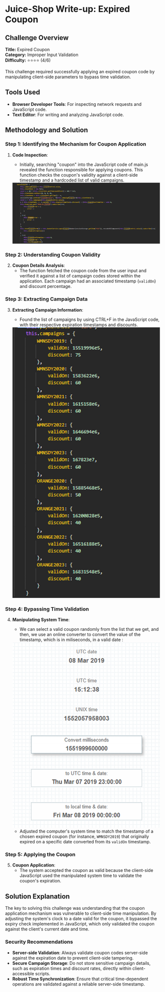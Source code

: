 # Juice-Shop Write-up: Expired Coupon

## Challenge Overview

**Title:** Expired Coupon  
**Category:** Improper Input Validation  
**Difficulty:** ⭐⭐⭐⭐ (4/6)

This challenge required successfully applying an expired coupon code by manipulating client-side parameters to bypass time validation.

## Tools Used

- **Browser Developer Tools**: For inspecting network requests and JavaScript code.
- **Text Editor**: For writing and analyzing JavaScript code.

## Methodology and Solution

### Step 1: Identifying the Mechanism for Coupon Application

1. **Code Inspection**:
   - Initially, searching "coupon" into the JavaScript code of main.js revealed the function responsible for applying coupons. This function checks the coupon's validity against a client-side timestamp and a hardcoded list of valid campaigns.

   <img src="../assets/difficulty4/expired_coupon_1.png" alt="coupon code" width="700px">

### Step 2: Understanding Coupon Validity

2. **Coupon Details Analysis**:
   - The function fetched the coupon code from the user input and verified it against a list of campaign codes stored within the application. Each campaign had an associated timestamp (`validOn`) and discount percentage.

### Step 3: Extracting Campaign Data

3. **Extracting Campaign Information**:
   - Found the list of campaigns by using CTRL+F in the JavaScript code, with their respective expiration timestamps and discounts.

   <img src="../assets/difficulty4/expired_coupon_2.png" alt="campaigns" width="700px">

### Step 4: Bypassing Time Validation

4. **Manipulating System Time**:
   - We can select a valid coupon randomly from the list that we get, and then, we use an online converter to convert the value of the timestamp, which is in miliseconds, in a valid date :

   <img src="../assets/difficulty4/expired_coupon_4.png" alt="conversion" width="700px">

   - Adjusted the computer's system time to match the timestamp of a chosen expired coupon (for instance, `WMNSDY2019`) that originally expired on a specific date converted from its `validOn` timestamp.

### Step 5: Applying the Coupon

5. **Coupon Application**:
   - The system accepted the coupon as valid because the client-side JavaScript used the manipulated system time to validate the coupon's expiration.

## Solution Explanation

The key to solving this challenge was understanding that the coupon application mechanism was vulnerable to client-side time manipulation. By adjusting the system's clock to a date valid for the coupon, it bypassed the expiry check implemented in JavaScript, which only validated the coupon against the client's current date and time.

### Security Recommendations

- **Server-side Validation**: Always validate coupon codes server-side against the expiration date to prevent client-side tampering.
- **Secure Campaign Storage**: Do not store sensitive campaign details, such as expiration times and discount rates, directly within client-accessible scripts.
- **Robust Time Synchronization**: Ensure that critical time-dependent operations are validated against a reliable server-side timestamp.
